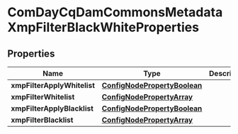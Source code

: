 
# ComDayCqDamCommonsMetadataXmpFilterBlackWhiteProperties

## Properties
Name | Type | Description | Notes
------------ | ------------- | ------------- | -------------
**xmpFilterApplyWhitelist** | [**ConfigNodePropertyBoolean**](ConfigNodePropertyBoolean.md) |  |  [optional]
**xmpFilterWhitelist** | [**ConfigNodePropertyArray**](ConfigNodePropertyArray.md) |  |  [optional]
**xmpFilterApplyBlacklist** | [**ConfigNodePropertyBoolean**](ConfigNodePropertyBoolean.md) |  |  [optional]
**xmpFilterBlacklist** | [**ConfigNodePropertyArray**](ConfigNodePropertyArray.md) |  |  [optional]



